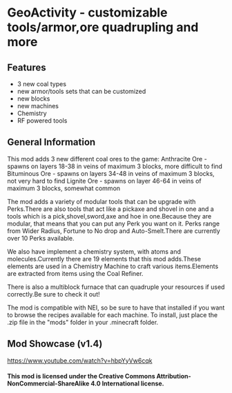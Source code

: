 # GeoActivity - customizable tools/armor,ore quadrupling and more

## Features
- 3 new coal types
- new armor/tools sets that can be customized
- new blocks
- new machines
- Chemistry
- RF powered tools
 
## General Information
This mod adds 3 new different coal ores to the game:
Anthracite Ore - spawns on layers 18-38 in veins of maximum 3 blocks, more difficult to find
Bituminous Ore - spawns on layers 34-48 in veins of maximum 3 blocks, not very hard to find
Lignite Ore - spawns on layer 46-64 in veins of maximum 3 blocks, somewhat common
 
The mod adds a variety of modular tools that can be upgrade with Perks.There are also tools that act like a pickaxe and shovel in one and a tools which is a pick,shovel,sword,axe and hoe in one.Because they are modular, that means that you can put any Perk you want on it.
Perks range from Wider Radius, Fortune to No drop and Auto-Smelt.There are currently over 10 Perks available.
 
We also have implement a chemistry system, with atoms and molecules.Currently there are 19 elements that this mod adds.These elements are used in a Chemistry Machine to craft various items.Elements are extracted from items using the Coal Refiner.
 
There is also a multiblock furnace that can quadruple your resources if used correctly.Be sure to check it out!
 
The mod is compatible with NEI, so be sure to have that installed if you want to browse the recipes available for each machine.
To install, just place the .zip file in the "mods" folder in your .minecraft folder.
 
## Mod Showcase (v1.4)
https://www.youtube.com/watch?v=hbpYyVw6cqk
 
#### This mod is licensed under the Creative Commons Attribution-NonCommercial-ShareAlike 4.0 International license.
